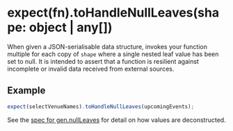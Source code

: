 # expect(fn).toHandleNullLeaves(shape: object | any[])

When given a JSON-serialisable data structure, invokes your function multiple for each copy of `shape` where a single
nested leaf value has been set to null. It is intended to assert that a function is resilient against incomplete or
invalid data received from external sources.

## Example

```js
expect(selectVenueNames).toHandleNullLeaves(upcomingEvents);
```

See the [spec for gen.nullLeaves][null-leaves] for detail on how values are deconstructed.

[null-leaves]:
  https://github.com/JamieMason/expect-more/blob/master/packages/expect-more-jest/test/gen/null-leaves.spec.ts
